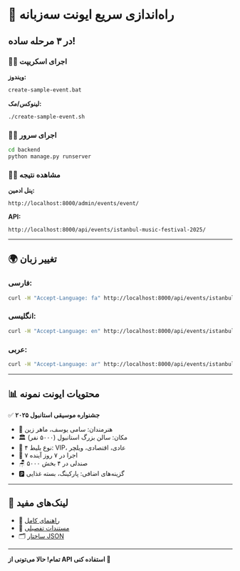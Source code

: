 # 🚀 راه‌اندازی سریع ایونت سه‌زبانه

## در ۳ مرحله ساده!

### ۱️⃣ اجرای اسکریپت

**ویندوز:**
```bash
create-sample-event.bat
```

**لینوکس/مک:**
```bash
./create-sample-event.sh
```

### ۲️⃣ اجرای سرور

```bash
cd backend
python manage.py runserver
```

### ۳️⃣ مشاهده نتیجه

**پنل ادمین:**
```
http://localhost:8000/admin/events/event/
```

**API:**
```
http://localhost:8000/api/events/istanbul-music-festival-2025/
```

---

## 🌍 تغییر زبان

### فارسی:
```bash
curl -H "Accept-Language: fa" http://localhost:8000/api/events/istanbul-music-festival-2025/
```

### انگلیسی:
```bash
curl -H "Accept-Language: en" http://localhost:8000/api/events/istanbul-music-festival-2025/
```

### عربی:
```bash
curl -H "Accept-Language: ar" http://localhost:8000/api/events/istanbul-music-festival-2025/
```

---

## 📊 محتویات ایونت نمونه

✅ **جشنواره موسیقی استانبول ۲۰۲۵**
- 🎤 هنرمندان: سامی یوسف، ماهر زین
- 🏛️ مکان: سالن بزرگ استانبول (۵۰۰۰ نفر)
- 🎫 ۴ نوع بلیط: VIP، عادی، اقتصادی، ویلچر
- 📅 ۷ اجرا در ۷ روز آینده
- 🪑 ۵۰۰۰ صندلی در ۴ بخش
- 🅿️ گزینه‌های اضافی: پارکینگ، بسته غذایی

---

## 🔗 لینک‌های مفید

- 📖 [راهنمای کامل](EVENT_CREATION_GUIDE.md)
- 📄 [مستندات تفصیلی](backend/events/SAMPLE_EVENT_README.md)
- 🗂️ [ساختار JSON](backend/events/sample_event_structure.json)

---

**تمام! حالا می‌تونی از API استفاده کنی 🎉**

